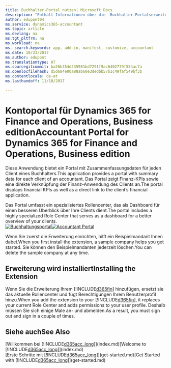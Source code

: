 ```yaml
---
title: Buchhalter-Portal nutzen| Microsoft Docs
description: "Enthält Informationen über die  Buchhalter-Portalserweiterung."
author: edupont04
ms.service: dynamics365-accountant
ms.topic: article
ms.devlang: na
ms.tgt_pltfrm: na
ms.workload: na
ms. search.keywords: app, add-in, manifest, customize, accountant
ms.date: 10/23/2017
ms.author: edupont
ms.translationtype: HT
ms.sourcegitcommit: ba26b354d235981bd7291f9ac6402779f554ac7a
ms.openlocfilehash: d5d684e00a88ab60e3dedbb57b1c49faf549bf3b
ms.contentlocale: de-at
ms.lasthandoff: 11/10/2017

---
```

# <a name="accountant-portal-for-dynamics-365-for-finance-and-operations-business-edition"></a><span data-ttu-id="e549a-103">Kontoportal für Dynamics 365 for Finance and Operations, Business edition</span><span class="sxs-lookup"><span data-stu-id="e549a-103">Accountant Portal for Dynamics 365 for Finance and Operations, Business edition</span></span>
<span data-ttu-id="e549a-104">Diese Anwendung bietet ein Portal mit Zusammenfassungsdaten für jeden Client eines Buchhalters.</span><span class="sxs-lookup"><span data-stu-id="e549a-104">This application provides a portal with summary data for each client of an accountant.</span></span> <span data-ttu-id="e549a-105">Das Portal zeigt Finanz-KPIs sowie eine direkte Verknüpfung der Finanz-Anwendung des Clients an.</span><span class="sxs-lookup"><span data-stu-id="e549a-105">The portal displays financial KPIs as well as a direct link to the client’s financial application.</span></span>  

<span data-ttu-id="e549a-106">Das Portal umfasst ein spezialisiertes Rollencenter, das als Dashboard für einen besseren Überblick über Ihre Clients dient.</span><span class="sxs-lookup"><span data-stu-id="e549a-106">The portal includes a highly specialized Role Center that serves as a dashboard for a better overview of your clients.</span></span>  
<span data-ttu-id="e549a-107">[![Buchhaltungsportal](./media/accountant-get-started/accountant-dashboard.png)](https://go.microsoft.com/fwlink/?linkid=851257)</span><span class="sxs-lookup"><span data-stu-id="e549a-107">[![Accountant Portal](./media/accountant-get-started/accountant-dashboard.png)](https://go.microsoft.com/fwlink/?linkid=851257)</span></span>

<span data-ttu-id="e549a-108">Wenn Sie zuerst die Erweiterung einrichten, hilft ein Beispielmandant Ihnen dabei.</span><span class="sxs-lookup"><span data-stu-id="e549a-108">When you first install the extension, a sample company helps you get started.</span></span> <span data-ttu-id="e549a-109">Sie können den Beispielmandanten jederzeit löschen.</span><span class="sxs-lookup"><span data-stu-id="e549a-109">You can delete the sample company at any time.</span></span>  

## <a name="installing-the-extension"></a><span data-ttu-id="e549a-110">Erweiterung wird installiert</span><span class="sxs-lookup"><span data-stu-id="e549a-110">Installing the Extension</span></span>
<span data-ttu-id="e549a-111">Wenn Sie die Erweiterung Ihrem [!INCLUDE[d365fin](includes/d365fin_md.md)] hinzufügen, ersetzt sie das aktuelle Rollencenter und fügt Berechtigungen Ihrem Benutzerprofil hinzu.</span><span class="sxs-lookup"><span data-stu-id="e549a-111">When you add the extension to your [!INCLUDE[d365fin](includes/d365fin_md.md)], it replaces your current Role Center and adds permissions to your user profile.</span></span> <span data-ttu-id="e549a-112">Deshalb müssen Sie sich einige Male an- und abmelden.</span><span class="sxs-lookup"><span data-stu-id="e549a-112">As a result, you must sign out and sign in a couple of times.</span></span>  

## <a name="see-also"></a><span data-ttu-id="e549a-113">Siehe auch</span><span class="sxs-lookup"><span data-stu-id="e549a-113">See Also</span></span>
<span data-ttu-id="e549a-114">[Willkommen bei [!INCLUDE[d365acc_long](includes/d365acc_long_md.md)]](index.md)</span><span class="sxs-lookup"><span data-stu-id="e549a-114">[Welcome to [!INCLUDE[d365acc_long](includes/d365acc_long_md.md)]](index.md)</span></span>  
<span data-ttu-id="e549a-115">[Erste Schritte mit [!INCLUDE[d365acc_long](includes/d365acc_long_md.md)]](get-started.md)</span><span class="sxs-lookup"><span data-stu-id="e549a-115">[Get Started with [!INCLUDE[d365acc_long](includes/d365acc_long_md.md)]](get-started.md)</span></span>  

